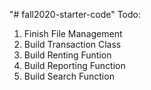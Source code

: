 "# fall2020-starter-code" 
Todo:
1. Finish File Management
2. Build Transaction Class
3. Build Renting Funtion
4. Build Reporting Function
5. Build Search Function